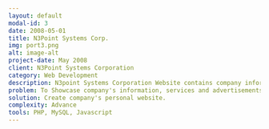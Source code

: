 ```yaml
---
layout: default
modal-id: 3
date: 2008-05-01
title: N3Point Systems Corp.
img: port3.png
alt: image-alt
project-date: May 2008
client: N3Point Systems Corporation
category: Web Development
description: N3point Systems Corporation Website contains company information, products, and services.
problem: To Showcase company's information, services and advertisements.
solution: Create company's personal website.
complexity: Advance
tools: PHP, MySQL, Javascript
---
```


